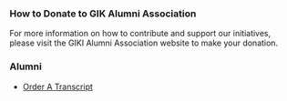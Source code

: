 ### How to Donate to GIK Alumni Association
For more information on how to contribute and support our initiatives, please visit the GIKI Alumni Association website to make your donation.
### Alumni
  * [Order A Transcript](https://giki.edu.pk/order-a-transcript/)


